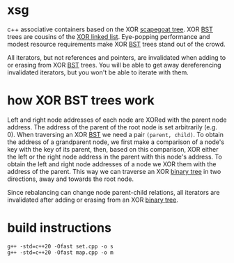 # xsg
c++ associative containers based on the XOR [scapegoat tree](https://en.wikipedia.org/wiki/Scapegoat_tree). XOR [BST](https://en.wikipedia.org/wiki/Binary_search_tree) trees are cousins of the [XOR linked list](https://en.wikipedia.org/wiki/XOR_linked_list). Eye-popping performance and modest resource requirements make XOR [BST](https://en.wikipedia.org/wiki/Binary_search_tree) trees stand out of the crowd.

All iterators, but not references and pointers, are invalidated when adding to or erasing from XOR [BST](https://en.wikipedia.org/wiki/Binary_search_tree) trees. You will be able to get away dereferencing invalidated iterators, but you won't be able to iterate with them.

# how XOR BST trees work
Left and right node addresses of each node are XORed with the parent node address. The address of the parent of the root node is set arbitrarily (e.g. 0). When traversing an XOR [BST](https://en.wikipedia.org/wiki/Binary_search_tree) we need a pair `(parent, child)`. To obtain the address of a grandparent node, we first make a comparison of a node's key with the key of its parent, then, based on this comparison, XOR either the left or the right node address in the parent with this node's address. To obtain the left and right node addresses of a node we XOR them with the address of the parent. This way we can traverse an XOR [binary tree](https://en.wikipedia.org/wiki/Binary_tree) in two directions, away and towards the root node.

Since rebalancing can change node parent-child relations, all iterators are invalidated after adding or erasing from an XOR [binary tree](https://en.wikipedia.org/wiki/Binary_tree).

# build instructions
    g++ -std=c++20 -Ofast set.cpp -o s
    g++ -std=c++20 -Ofast map.cpp -o m
